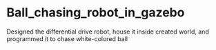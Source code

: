 # Ball_chasing_robot_in_gazebo
Designed the differential drive robot, house it inside created world, and programmed it to chase white-colored ball
